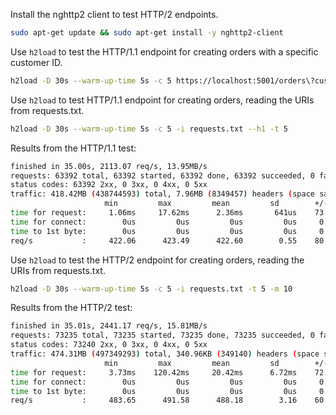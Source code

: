 

Install the nghttp2 client to test HTTP/2 endpoints.

```bash
sudo apt-get update && sudo apt-get install -y nghttp2-client

```

Use `h2load` to test the HTTP/1.1 endpoint for creating orders with a specific customer ID.
```bash
h2load -D 30s --warm-up-time 5s -c 5 https://localhost:5001/orders\?customerId\=1 --h1 -t 5
```

Use `h2load` to test HTTP/1.1 endpoint for creating orders, reading the URIs from requests.txt.
```bash
h2load -D 30s --warm-up-time 5s -c 5 -i requests.txt --h1 -t 5
```
Results from the HTTP/1.1 test:
```bash
finished in 35.00s, 2113.07 req/s, 13.95MB/s
requests: 63392 total, 63392 started, 63392 done, 63392 succeeded, 0 failed, 0 errored, 0 timeout
status codes: 63392 2xx, 0 3xx, 0 4xx, 0 5xx
traffic: 418.42MB (438744593) total, 7.96MB (8349457) headers (space savings 0.00%), 476.36MB (499498265) data
                     min         max         mean         sd        +/- sd
time for request:     1.06ms     17.62ms      2.36ms       641us    73.50%
time for connect:        0us         0us         0us         0us     0.00%
time to 1st byte:        0us         0us         0us         0us     0.00%
req/s           :     422.06      423.49      422.60        0.55    80.00%
```

Use `h2load` to test the HTTP/2 endpoint for creating orders, reading the URIs from requests.txt.
```bash
h2load -D 30s --warm-up-time 5s -c 5 -i requests.txt -t 5 -m 10
```
Results from the HTTP/2 test:
```bash
finished in 35.01s, 2441.17 req/s, 15.81MB/s
requests: 73235 total, 73235 started, 73235 done, 73235 succeeded, 0 failed, 0 errored, 0 timeout
status codes: 73240 2xx, 0 3xx, 0 4xx, 0 5xx
traffic: 474.31MB (497349293) total, 340.96KB (349140) headers (space savings 95.89%), 553.67MB (580560697) data
                     min         max         mean         sd        +/- sd
time for request:     3.73ms    120.42ms     20.42ms      6.72ms    72.95%
time for connect:        0us         0us         0us         0us     0.00%
time to 1st byte:        0us         0us         0us         0us     0.00%
req/s           :     483.65      491.58      488.18        3.16    60.00%
```